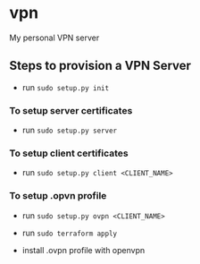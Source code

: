 # vpn
My personal VPN server


## Steps to provision a VPN Server
* run `sudo setup.py init`

### To setup server certificates
* run `sudo setup.py server`

### To setup client certificates
* run `sudo setup.py client <CLIENT_NAME>`

### To setup .opvn profile
* run `sudo setup.py ovpn <CLIENT_NAME>`


* run `sudo terraform apply`
* install .ovpn profile with openvpn
